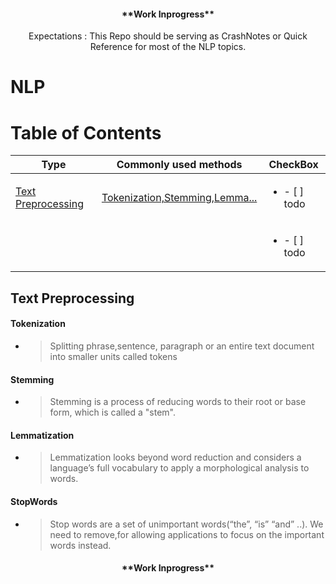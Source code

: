 <p align="center">
    <h4 align="center"> **Work Inprogress** </h4>

<p align="center">
    Expectations : This Repo should be serving as CrashNotes or Quick Reference for most of the NLP topics.
    </p>

# NLP

# Table of Contents


| Type      | Commonly used methods                | CheckBox  |
|------------|------------------------------------------------------------------------------------------------------------------------|------------|
| [Text Preprocessing](#Text-Preprocessing)     | [Tokenization,Stemming,Lemma...](https://github.com/BHariKrishnaReddy/NLP/blob/main/01%20TextPreprocessing/TextPreprocessing.ipynb) | <ul><li>- [ ] todo</li></ul>       |
|  |  | <ul><li>- [ ] todo</li></ul>       |



## Text Preprocessing
#### Tokenization
* > Splitting phrase,sentence, paragraph or an entire text document into smaller units called tokens
#### Stemming
* > Stemming is a process of reducing words to their root or base form, which is called a "stem".
#### Lemmatization
* > Lemmatization looks beyond word reduction and considers a language’s full vocabulary to apply a morphological analysis to words.
#### StopWords
* > Stop words are a set of unimportant words(“the”, “is” “and” ..). We need to remove,for allowing applications to focus on the important words instead.

<p align="center">
    <h4 align="center"> **Work Inprogress** </h4></p>

